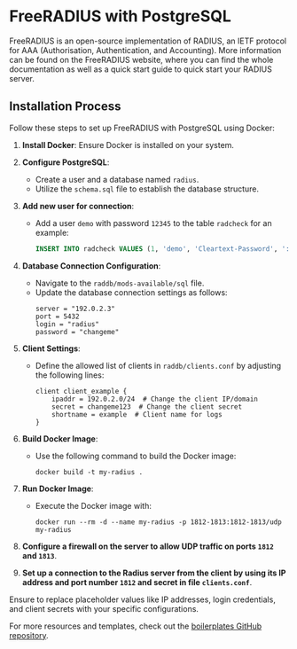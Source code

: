 # FreeRADIUS with PostgreSQL

FreeRADIUS is an open-source implementation of RADIUS, an IETF protocol for AAA (Authorisation, Authentication, and Accounting). More information can be found on the FreeRADIUS website, where you can find the whole documentation as well as a quick start guide to quick start your RADIUS server.

## Installation Process

Follow these steps to set up FreeRADIUS with PostgreSQL using Docker:

1. **Install Docker**: Ensure Docker is installed on your system.

2. **Configure PostgreSQL**:
    - Create a user and a database named `radius`.
    - Utilize the `schema.sql` file to establish the database structure.

3. **Add new user for connection**:
   - Add a user `demo` with password `12345` to the table `radcheck` for an example:
     ```sql
     INSERT INTO radcheck VALUES (1, 'demo', 'Cleartext-Password', ':=', '12345');
      ```

4. **Database Connection Configuration**:
    - Navigate to the `raddb/mods-available/sql` file.
    - Update the database connection settings as follows:
      ```
      server = "192.0.2.3"
      port = 5432
      login = "radius"
      password = "changeme"
      ```

5. **Client Settings**:
    - Define the allowed list of clients in `raddb/clients.conf` by adjusting the following lines:
      ```
      client client_example {
          ipaddr = 192.0.2.0/24  # Change the client IP/domain
          secret = changeme123  # Change the client secret
          shortname = example  # Client name for logs
      }
      ```

6. **Build Docker Image**:
    - Use the following command to build the Docker image:
      ```shell
      docker build -t my-radius .
      ```

7. **Run Docker Image**:
    - Execute the Docker image with:
      ```shell
      docker run --rm -d --name my-radius -p 1812-1813:1812-1813/udp my-radius
      ```
8. **Configure a firewall on the server to allow UDP traffic on ports `1812` and `1813`**.
9. **Set up a connection to the Radius server from the client by using its IP address and port number `1812` and secret in file `clients.conf`**.

Ensure to replace placeholder values like IP addresses, login credentials, and client secrets with your specific configurations.


For more resources and templates, check out the [boilerplates GitHub repository](https://github.com/dminglv/boilerplates).